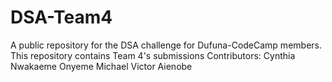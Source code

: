 # DSA-Team4
A public repository for the DSA challenge for Dufuna-CodeCamp members. This repository contains Team 4's submissions
Contributors:
Cynthia Nwakaeme
Onyeme Michael
Victor Aienobe
